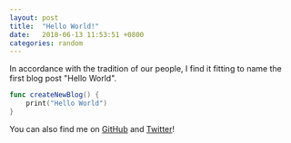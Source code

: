 ```yaml
---
layout: post
title:  "Hello World!"
date:   2018-06-13 11:53:51 +0800
categories: random
---
```

In accordance with the tradition of our people, I find it fitting to name the first blog post "Hello World".

```swift
func createNewBlog() {
	print("Hello World")
}
```

You can also find me on [GitHub][cheeyi-github] and [Twitter][cheeyi-twitter]!

[cheeyi-github]: https://github.com/cheeyi
[cheeyi-twitter]: https://twitter.com/cheeyi
